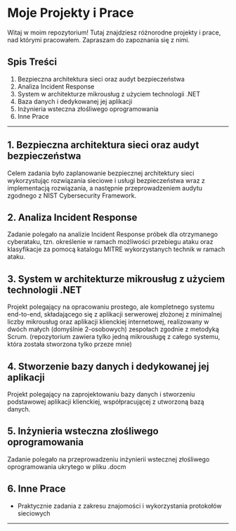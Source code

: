 # Moje Projekty i Prace

Witaj w moim repozytorium! Tutaj znajdziesz różnorodne projekty i prace, nad którymi pracowałem. Zapraszam do zapoznania się z nimi.

## Spis Treści

1. Bezpieczna architektura sieci oraz audyt bezpieczeństwa
2. Analiza Incident Response
3. System w architekturze mikrousług z użyciem technologii .NET
4. Baza danych i dedykowanej jej aplikacji
5. Inżynieria wsteczna złośliwego oprogramowania
6. Inne Prace

---

## 1. Bezpieczna architektura sieci oraz audyt bezpieczeństwa

Celem zadania było zaplanowanie bezpiecznej architektury sieci wykorzystując rozwiązania sieciowe i usługi bezpieczeństwa wraz z implementacją rozwiązania, a następnie przeprowadzeniem audytu zgodnego z NIST Cybersecurity Framework.
## 2. Analiza Incident Response

Zadanie polegało na analizie Incident Response próbek dla otrzymanego cyberataku, tzn. określenie w ramach możliwości przebiegu ataku oraz klasyfikacje za pomocą katalogu MITRE wykorzystanych technik w ramach ataku.

## 3. System w architekturze mikrousług z użyciem technologii .NET

Projekt polegający na opracowaniu prostego, ale kompletnego systemu end-to-end, składającego się z
aplikacji serwerowej złożonej z minimalnej liczby mikrousług oraz aplikacji klienckiej internetowej, realizowany w dwóch małych (domyślnie 2-osobowych) zespołach zgodnie z metodyką Scrum. (repozytorium zawiera tylko jedną mikrousługę z całego systemu, która została stworzona tylko przeze mnie)

## 4. Stworzenie bazy danych i dedykowanej jej aplikacji

Projekt polegający na zaprojektowaniu bazy danych i stworzeniu podstawowej aplikacji klienckiej, współpracującej z utworzoną bazą danych. 

## 5. Inżynieria wsteczna złośliwego oprogramowania

Zadanie polegało na przeprowadzeniu inżynierii wstecznej złośliwego oprogramowania ukrytego w pliku .docm


## 6. Inne Prace

- Praktycznie zadania z zakresu znajomości i wykorzystania protokołów sieciowych

---
